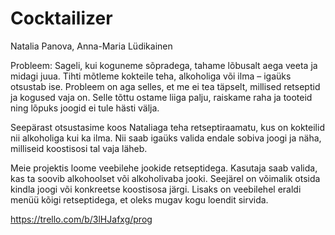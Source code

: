 # Cocktailizer

Natalia Panova,
Anna-Maria Lüdikainen

Probleem:
Sageli, kui koguneme sõpradega, tahame lõbusalt aega veeta ja midagi juua. Tihti mõtleme kokteile teha, alkoholiga või ilma – igaüks otsustab ise. Probleem on aga selles, et me ei tea täpselt, millised retseptid ja kogused vaja on. Selle tõttu ostame liiga palju, raiskame raha ja tooteid ning lõpuks joogid ei tule hästi välja.

Seepärast otsustasime koos Nataliaga teha retseptiraamatu, kus on kokteilid nii alkoholiga kui ka ilma. Nii saab igaüks valida endale sobiva joogi ja näha, milliseid koostisosi tal vaja läheb.

Meie projektis loome veebilehe jookide retseptidega. Kasutaja saab valida, kas ta soovib alkohoolset või alkoholivaba jooki. Seejärel on võimalik otsida kindla joogi või konkreetse koostisosa järgi. Lisaks on veebilehel eraldi menüü kõigi retseptidega, et oleks mugav kogu loendit sirvida.


https://trello.com/b/3lHJafxg/prog

